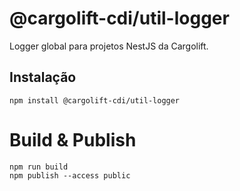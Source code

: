 # @cargolift-cdi/util-logger

Logger global para projetos NestJS da Cargolift.

## Instalação

```
npm install @cargolift-cdi/util-logger
```

# Build & Publish
```
npm run build
npm publish --access public
```

